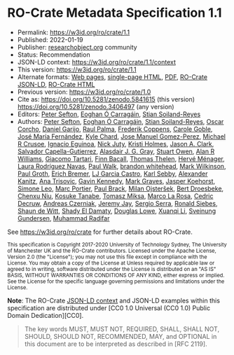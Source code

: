 # RO-Crate Metadata Specification 1.1

* Permalink: <https://w3id.org/ro/crate/1.1>
* Published: 2022-01-19
* Publisher: [researchobject.org](https://www.researchobject.org/) community
* Status: Recommendation
* JSON-LD context: <https://w3id.org/ro/crate/1.1/context>
* This version: <https://w3id.org/ro/crate/1.1>
* Alternate formats: [Web pages](https://www.researchobject.org/ro-crate/1.1/),
  [single-page HTML](https://zenodo.org/records/5841615/files/ro-crate-1.1.2.html?download=1),
  [PDF](https://zenodo.org/records/5841615/files/ro-crate-1.1.2.pdf?download=1),
  [RO-Crate JSON-LD](ro-crate-metadata.json), [RO-Crate HTML](ro-crate-preview.html)
* Previous version: <https://w3id.org/ro/crate/1.0>
* Cite as: <https://doi.org/10.5281/zenodo.5841615> (this version)
  <https://doi.org/10.5281/zenodo.3406497> (any version)
* Editors: [Peter Sefton](https://orcid.org/0000-0002-3545-944X), [Eoghan Ó Carragáin](https://orcid.org/0000-0001-8131-2150),  [Stian Soiland-Reyes](https://orcid.org/0000-0001-9842-9718)
* Authors: [Peter Sefton](https://orcid.org/0000-0002-3545-944X), [Eoghan Ó Carragáin](https://orcid.org/0000-0001-8131-2150),  [Stian Soiland-Reyes](https://orcid.org/0000-0001-9842-9718), [Oscar Corcho](https://orcid.org/0000-0002-9260-0753), [Daniel Garijo](https://orcid.org/0000-0003-0454-7145), [Raul Palma](https://orcid.org/0000-0003-4289-4922), [Frederik Coppens](https://orcid.org/0000-0001-6565-5145), [Carole Goble](https://orcid.org/0000-0003-1219-2137), [José María Fernández](https://orcid.org/0000-0002-4806-5140), [Kyle Chard](https://orcid.org/0000-0002-7370-4805), [Jose Manuel Gomez-Perez](https://orcid.org/0000-0002-5491-6431), [Michael R Crusoe](https://orcid.org/0000-0002-2961-9670), [Ignacio Eguinoa](https://orcid.org/0000-0002-6190-122X), [Nick Juty](https://orcid.org/0000-0002-2036-8350), [Kristi Holmes](https://orcid.org/0000-0001-8420-5254), [Jason A. Clark](https://orcid.org/0000-0002-3588-6257), [Salvador Capella-Gutierrez](https://orcid.org/0000-0002-0309-604X), [Alasdair J. G. Gray](https://orcid.org/0000-0002-5711-4872), [Stuart Owen](https://orcid.org/0000-0003-2130-0865), [Alan R Williams](https://orcid.org/0000-0003-3156-2105), [Giacomo Tartari](https://orcid.org/0000-0003-1130-2154), [Finn Bacall](https://orcid.org/0000-0002-0048-3300), [Thomas Thelen](https://orcid.org/0000-0002-1756-2128), [Hervé Ménager](https://orcid.org/0000-0002-7552-1009), [Laura Rodríguez Navas](https://orcid.org/0000-0003-4929-1219), [Paul Walk](https://orcid.org/0000-0003-1541-5631), [brandon whitehead](https://orcid.org/0000-0002-0337-8610), [Mark Wilkinson](https://orcid.org/0000-0001-6960-357X), [Paul Groth](https://orcid.org/0000-0003-0183-6910), [Erich Bremer](https://orcid.org/0000-0003-0223-1059), [LJ Garcia Castro](https://orcid.org/0000-0003-3986-0510), [Karl Sebby](https://orcid.org/0000-0001-6022-9825), [Alexander Kanitz](https://orcid.org/0000-0002-3468-0652), [Ana Trisovic](https://orcid.org/0000-0003-1991-0533), [Gavin Kennedy](https://orcid.org/0000-0003-3910-0474), [Mark Graves](https://orcid.org/0000-0003-3486-8193), [Jasper Koehorst](https://orcid.org/0000-0001-8172-8981), [Simone Leo](https://orcid.org/0000-0001-8271-5429), [Marc Portier](https://orcid.org/0000-0002-9648-6484), [Paul Brack](https://orcid.org/0000-0002-5432-2748), [Milan Ojsteršek](https://orcid.org/0000-0003-1743-8300), [Bert Droesbeke](https://orcid.org/0000-0003-0522-5674), [Chenxu Niu](https://orcid.org/0000-0002-2142-1731), [Kosuke Tanabe](https://orcid.org/0000-0002-9986-7223), [Tomasz Miksa](https://orcid.org/0000-0002-4929-7875), [Marco La Rosa](https://orcid.org/0000-0001-5383-6993), [Cedric Decruw](https://orcid.org/0000-0001-6387-5988), [Andreas Czerniak](https://orcid.org/0000-0003-3883-4169), [Jeremy Jay](https://orcid.org/0000-0002-5761-7533), [Sergio Serra](https://orcid.org/0000-0002-0792-8157), [Ronald Siebes](https://orcid.org/0000-0001-8772-7904), [Shaun de Witt](https://orcid.org/0000-0003-4196-3658), [Shady El Damaty](https://orcid.org/0000-0002-2318-4477), [Douglas Lowe](https://orcid.org/0000-0002-1248-3594), [Xuanqi Li](https://orcid.org/0000-0003-1498-6205), [Sveinung Gundersen](https://orcid.org/0000-0001-9888-7954), [Muhammad Radifar](https://orcid.org/0000-0001-9156-9478>)

<!-- Add new RO-Crate team members at end -->


See <https://w3id.org/ro/crate> for further details about RO-Crate.

<small>
This specification is Copyright 2017-2020 University of Technology Sydney, 
The University of Manchester UK and the RO-Crate contributors.
</small>

<small>
Licensed under the Apache License, Version 2.0 (the "License"); you may not use this file except in compliance with the License. You may obtain a copy of the License at
</small>

<small>
<http://www.apache.org/licenses/LICENSE-2.0>
</small>

<small>
Unless required by applicable law or agreed to in writing, software distributed under the License is distributed on an "AS IS" BASIS, WITHOUT WARRANTIES OR CONDITIONS OF ANY KIND, either express or implied. See the License for the specific language governing permissions and limitations under the License.
</small>

**Note**: The RO-Crate [JSON-LD context](https://w3id.org/ro/crate/1.1/context) and JSON-LD examples within this specification are distributed under [CC0 1.0 Universal (CC0 1.0) Public Domain Dedication][CC0]. 

> The key words MUST, MUST NOT, REQUIRED, SHALL, SHALL NOT, SHOULD, SHOULD NOT, RECOMMENDED, MAY, and OPTIONAL in this document are to be interpreted as described in [RFC 2119].
